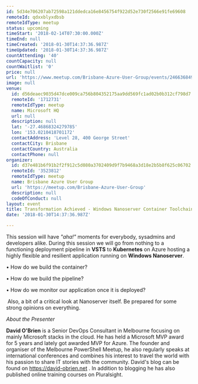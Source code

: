 ```yaml
---
id: 5d34e706207ab72598a121ddedca16e8456754f922d52e730f2566e91fe69608
remoteId: qdxxblyxdbsb
remoteIdType: meetup
status: upcoming
timeStart: '2018-02-14T07:30:00.000Z'
timeEnd: null
timeCreated: '2018-01-30T14:37:36.987Z'
timeUpdated: '2018-01-30T14:37:36.987Z'
countAttending: '40'
countCapacity: null
countWaitlist: '0'
price: null
url: 'https://www.meetup.com/Brisbane-Azure-User-Group/events/246636849/'
image: null
venue:
  id: d56deaec9035d47dce009ca756b804352175aa9dd569fc1ad02b0b312cf798d7
  remoteId: '1712731'
  remoteIdType: meetup
  name: Microsoft HQ
  url: null
  description: null
  lat: '-27.46868324279785'
  lon: '153.0210418701172'
  contactAddress: 'Level 28, 400 George Street'
  contactCity: Brisbane
  contactCountry: Australia
  contactPhone: null
organizer:
  id: d37e481b6f91b2f2f912c5d080a3702409d9f7b9468a3d18e2b5b8f625c06702
  remoteId: '3523812'
  remoteIdType: meetup
  name: Brisbane Azure User Group
  url: 'https://meetup.com/Brisbane-Azure-User-Group'
  description: null
  codeOfConduct: null
layout: event
title: Transformation Achieved - Windows Nanoserver Container Toolchain on Azure
date: '2018-01-30T14:37:36.987Z'

---
```

<p>This session will have <i>"aha!"</i> moments for everybody, sysadmins and developers alike. During this session we will go from nothing to a functioning deployment pipeline in <b>VSTS</b> to <b>Kubernetes</b> on Azure hosting a highly flexible and resilient application running on <b>Windows Nanoserver</b>. </p> <p>• How do we build the container? </p> <p>• How do we build the pipeline?</p> <p>• How do we monitor our application once it is deployed? </p> <p> Also, a bit of a critical look at Nanoserver itself. Be prepared for some strong opinions on everything.</p> <p><i>About the Presenter</i></p> <p><b>David O'Brien</b> is a Senior DevOps Consultant in Melbourne focusing on mainly Microsoft stacks in the cloud. He has held a Microsoft MVP award for 5 years and lately got awarded MVP for Azure. The founder and organiser of the Melbourne PowerShell Meetup, he also regularly speaks at international conferences and combines his interest to travel the world with his passion to share IT stories with the community. David's blog can be found on <a href="https://david-obrien.net" class="linkified">https://david-obrien.net</a> . In addition to blogging he has also published online training courses on Pluralsight.</p>
